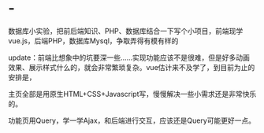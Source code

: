 # -
数据库小实验，把前后端知识、PHP、数据库结合一下写个小项目，前端现学vue.js，后端PHP，数据库Mysql，争取弄得有模有样的



update：前端比想象中的坑要深一些……实现功能应该不是很难，但是好多动画效果、展示样式什么的，就会非常繁琐复杂。vue估计来不及学了，到目前为止的安排是，

主页全部是用原生HTML+CSS+Javascript写，慢慢解决一些小需求还是非常快乐的。

功能页用Query，学一学Ajax，和后端进行交互，应该还是Query可能更好一点。